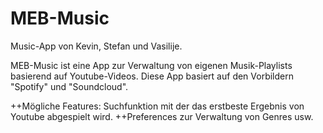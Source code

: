 # MEB-Music
Music-App von Kevin, Stefan und Vasilije.

MEB-Music ist eine App zur Verwaltung von eigenen Musik-Playlists basierend auf Youtube-Videos. Diese App basiert auf den Vorbildern "Spotify" und "Soundcloud".

++Mögliche Features: Suchfunktion mit der das erstbeste Ergebnis von Youtube abgespielt wird.
++Preferences zur Verwaltung von Genres usw.

